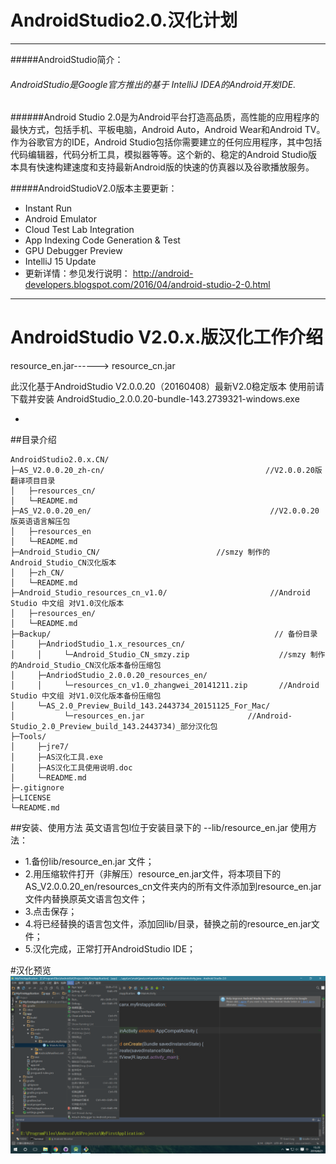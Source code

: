 # AndroidStudio2.0.汉化计划
---
#####AndroidStudio简介：
###### AndroidStudio是Google官方推出的基于 IntelliJ IDEA的Android开发IDE. 
######Android Studio 2.0是为Android平台打造高品质，高性能的应用程序的最快方式，包括手机、平板电脑，Android Auto，Android Wear和Android TV。作为谷歌官方的IDE，Android Studio包括你需要建立的任何应用程序，其中包括代码编辑器，代码分析工具，模拟器等等。这个新的、稳定的Android Studio版本具有快速构建速度和支持最新Android版的快速的仿真器以及谷歌播放服务。

#####AndroidStudioV2.0版本主要更新：

* Instant Run
* Android Emulator 
* Cloud Test Lab Integration
* App Indexing Code Generation & Test
* GPU Debugger Preview 
* IntelliJ 15 Update 
* 更新详情：参见发行说明：
   http://android-developers.blogspot.com/2016/04/android-studio-2-0.html

---
# AndroidStudio V2.0.x.版汉化工作介绍
 resource_en.jar------> resource_cn.jar

此汉化基于AndroidStudio V2.0.0.20（20160408）最新V2.0稳定版本
使用前请下载并安装 AndroidStudio_2.0.0.20-bundle-143.2739321-windows.exe

-


##目录介绍
```
AndroidStudio2.0.x.CN/
├─AS_V2.0.0.20_zh-cn/                                    //V2.0.0.20版翻译项目目录
│   ├─resources_cn/
│   └─README.md
├─AS_V2.0.0.20_en/                                        //V2.0.0.20版英语语言解压包
│   ├─resources_en
│   └─README.md
├─Android_Studio_CN/				          //smzy 制作的Android_Studio_CN汉化版本
│   ├─zh_CN/
│   └─README.md
├─Android_Studio_resources_cn_v1.0/                       //Android Studio 中文组 对V1.0汉化版本
│   ├─resources_en/
│   └─README.md
├─Backup/                                                  // 备份目录
│     ├─AndriodStudio_1.x_resources_cn/
│     │     └─Android_Studio_CN_smzy.zip                    //smzy 制作的Android_Studio_CN汉化版本备份压缩包
│     ├─AndriodStudio_2.0.0.20_resources_en/
│     │     └─resources_cn_v1.0_zhangwei_20141211.zip       //Android Studio 中文组 对V1.0汉化版本备份压缩包
│     └─AS_2.0_Preview_Build_143.2443734_20151125_For_Mac/
│           └─resources_en.jar			             //Android-Studio_2.0_Preview_build_143.2443734)_部分汉化包
├─Tools/
│     ├─jre7/
│     ├─AS汉化工具.exe 
│     ├─AS汉化工具使用说明.doc
│     └─README.md
├─.gitignore     
├─LICENSE
└─README.md
```



##安装、使用方法
英文语言包l位于安装目录下的 --lib/resource_en.jar 
使用方法：
* 1.备份lib/resource_en.jar 文件；
* 2.用压缩软件打开（非解压）resource_en.jar文件，将本项目下的AS_V2.0.0.20_en/resources_cn文件夹内的所有文件添加到resource_en.jar文件内替换原英文语言包文件；
* 3.点击保存；
* 4.将已经替换的语言包文件，添加回lib/目录，替换之前的resource_en.jar文件；
* 5.汉化完成，正常打开AndroidStudio IDE；


#汉化预览
![菜单栏](./Res/IMG/MenuBar.png)